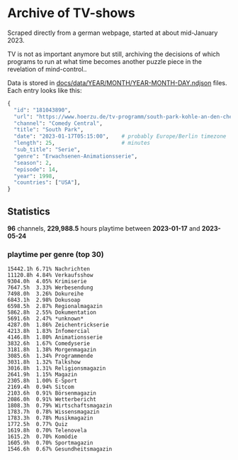 # Archive of TV-shows

Scraped directly from a german webpage, started at about mid-January 2023.

TV is not as important anymore but still, archiving the decisions of which programs to run at what time
becomes another puzzle piece in the revelation of mind-control.. 

Data is stored in [docs/data/YEAR/MONTH/YEAR-MONTH-DAY.ndjson](docs/data/) files. 
Each entry looks like this:

```python
{
  "id": "181043890", 
  "url": "https://www.hoerzu.de/tv-programm/south-park-kohle-an-den-chefkoch/bid_181043890/", 
  "channel": "Comedy Central", 
  "title": "South Park", 
  "date": "2023-01-17T05:15:00",    # probably Europe/Berlin timezone 
  "length": 25,                     # minutes 
  "sub_title": "Serie", 
  "genre": "Erwachsenen-Animationsserie", 
  "season": 2, 
  "episode": 14, 
  "year": 1998, 
  "countries": ["USA"],
}
```

## Statistics

**96** channels, **229,988.5** hours playtime between **2023-01-17** and **2023-05-24**


### playtime per genre (top 30)

    15442.1h 6.71% Nachrichten
    11120.8h 4.84% Verkaufsshow
    9304.0h  4.05% Krimiserie
    7647.5h  3.33% Werbesendung
    7498.0h  3.26% Dokureihe
    6843.1h  2.98% Dokusoap
    6598.5h  2.87% Regionalmagazin
    5862.8h  2.55% Dokumentation
    5691.6h  2.47% *unknown*
    4287.0h  1.86% Zeichentrickserie
    4213.8h  1.83% Infomercial
    4146.8h  1.80% Animationsserie
    3832.6h  1.67% Comedyserie
    3181.8h  1.38% Morgenmagazin
    3085.6h  1.34% Programmende
    3031.8h  1.32% Talkshow
    3016.8h  1.31% Religionsmagazin
    2641.9h  1.15% Magazin
    2305.8h  1.00% E-Sport
    2169.4h  0.94% Sitcom
    2103.6h  0.91% Börsenmagazin
    2086.0h  0.91% Wetterbericht
    1808.3h  0.79% Wirtschaftsmagazin
    1783.7h  0.78% Wissensmagazin
    1783.3h  0.78% Musikmagazin
    1772.5h  0.77% Quiz
    1619.8h  0.70% Telenovela
    1615.2h  0.70% Komödie
    1605.9h  0.70% Sportmagazin
    1546.6h  0.67% Gesundheitsmagazin
